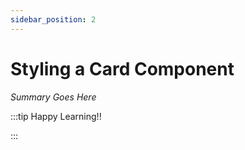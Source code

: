```yaml
---
sidebar_position: 2
---
```


# Styling a Card Component

_Summary Goes Here_

:::tip Happy Learning!!

<QuestButton text="Go To Quest" link="https://app.stackup.dev/quest_page/styling-a-card-component" />

:::
